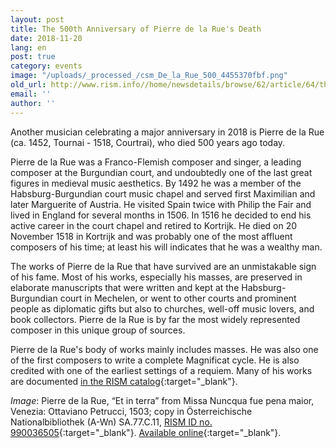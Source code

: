 ```yaml
---
layout: post
title: The 500th Anniversary of Pierre de la Rue's Death
date: 2018-11-20
lang: en
post: true
category: events
image: "/uploads/_processed_/csm_De_la_Rue_500_4455370fbf.png"
old_url: http://www.rism.info//home/newsdetails/browse/62/article/64/the-500th-anniversary-of-pierre-de-la-rues-death.html
email: ''
author: ''
---
```



Another musician celebrating a major anniversary in 2018 is Pierre de la Rue (ca. 1452, Tournai - 1518, Courtrai), who died 500 years ago today.

Pierre de la Rue was a Franco-Flemish composer and singer, a leading composer at the Burgundian court, and undoubtedly one of the last great figures in medieval music aesthetics. By 1492 he was a member of the Habsburg-Burgundian court music chapel and served first Maximilian and later Marguerite of Austria. He visited Spain twice with Philip the Fair and lived in England for several months in 1506. In 1516 he decided to end his active career in the court chapel and retired to Kortrijk. He died on 20 November 1518 in Kortrijk and was probably one of the most affluent composers of his time; at least his will indicates that he was a wealthy man.

The works of Pierre de la Rue that have survived are an unmistakable sign of his fame. Most of his works, especially his masses, are preserved in elaborate manuscripts that were written and kept at the Habsburg-Burgundian court in Mechelen, or went to other courts and prominent people as diplomatic gifts but also to churches, well-off music lovers, and book collectors. Pierre de la Rue is by far the most widely represented composer in this unique group of sources.

Pierre de la Rue's body of works mainly includes masses. He was also one of the first composers to write a complete Magnificat cycle. He is also credited with one of the earliest settings of a requiem. Many of his works are documented [in the RISM catalog](https://opac.rism.info/metaopac/perma.do;jsessionid=F887DC55BC13A3420C56209B4AD425A8.touch01?v=rism&q=-1%3d%22pe30001841%22&Language=en){:target="_blank"}.


_Image_: Pierre de la Rue, “Et in terra” from Missa Nuncqua fue pena maior, Venezia: Ottaviano Petrucci, 1503; copy in Österreichische Nationalbibliothek (A-Wn) SA.77.C.11, [RISM ID no. 990036505](https://opac.rism.info/search?id=00000990036505&View=rism&Language=en){:target="_blank"}. [Available online](http://data.onb.ac.at/rec/AC09207323){:target="_blank"}.



<script type="text/javascript">var switchTo5x=true;</script><script type="text/javascript" src="http://w.sharethis.com/button/buttons.js"></script><script type="text/javascript">stLight.options({publisher: "9b601438-1ce1-49d8-bfd7-9cff5df54c17", doNotHash: false, doNotCopy: false, hashAddressBar: false});</script>